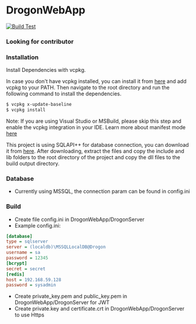# DrogonWebApp
[![Build Test](https://github.com/k-nero/SWD-Laundry-Backend/actions/workflows/aws.yml/badge.svg)](https://github.com/k-nero/SWD-Laundry-Backend/actions/workflows/aws.yml)
### Looking for contributor

### Installation

Install Dependencies with vcpkg.

In case you don't have vcpkg installed, you can install it from [here]( https://github.com/microsoft/vcpkg) and add vcpkg to your PATH.
Then navigate to the root directory and run the following command to install the dependencies.
```sh 
$ vcpkg x-update-baseline
$ vcpkg install
```

Note: If you are using Visual Studio or MSBuild, please skip this step and enable the vcpkg integration in your IDE. Learn more about manifest mode [here]( https://learn.microsoft.com/en-us/vcpkg/consume/manifest-mode?tabs=msbuild%2Cbuild-MSBuild )

This project is using SQLAPI++ for database connection, you can download it from [here](https://www.sqlapi.com/Download/). After downloading, extract the files and copy the include and lib folders to the root directory of the project and copy the dll files to the build output directory.

  


### Database
- Currently using MSSQL, the connection param can be found in config.ini
### Build
- Create file config.ini in DrogonWebApp/DrogonServer 
- Example config.ini:
```ini
[database]
type = sqlserver
server = (localdb)\MSSQLLocalDB@Drogon
username = sa
password = 12345
[bcrypt]
secret = secret
[redis]
host = 192.168.59.128
password = sysadmin
```
- Create private_key.pem and public_key.pem in DrogonWebApp/DrogonServer for JWT 
- Create private.key and certificate.crt in DrogonWebApp/DrogonServer to use Https

